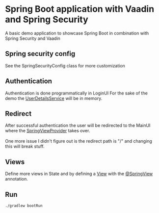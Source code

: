 # Spring Boot application with Vaadin and Spring Security
A basic demo application to showcase Spring Boot in combination with Spring Security and Vaadin

## Spring security config
See the SpringSecurityConfig class for more customization

## Authentication
Authentication is done programmatically in LoginUI 
For the sake of the demo the [UserDetailsService](http://www.baeldung.com/spring-security-authentication-with-a-database)
will be in memory.

## Redirect
After successful authentication the user will be redirected to the MainUI where the [SpringViewProvider](https://vaadin.com/api/vaadin-spring/com/vaadin/spring/navigator/SpringViewProvider.html)
takes over.
<br/>
<br/>
One more issue I didn't figure out is the redirect path is "/" and changing this will break stuff.

## Views
Define more views in State and by defining a 
[View](https://vaadin.com/api/com/vaadin/navigator/View.html) 
with the [@SpringView](https://vaadin.com/api/vaadin-spring/com/vaadin/spring/annotation/SpringView.html) annotation.

## Run
```bash
./gradlew bootRun
```

